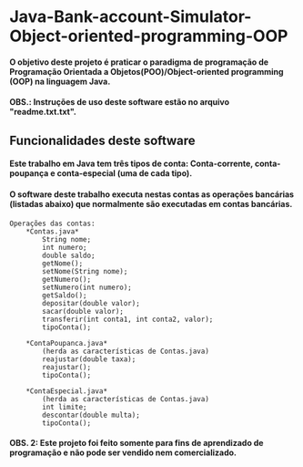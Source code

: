 # Java-Bank-account-Simulator-Object-oriented-programming-OOP
#### O objetivo deste projeto é praticar o paradigma de programação de Programação Orientada a Objetos(POO)/Object-oriented programming (OOP) na linguagem Java.
#### OBS.: Instruções de uso deste software estão no arquivo "readme.txt.txt".
## Funcionalidades deste software
#### Este trabalho em Java tem três tipos de conta: Conta-corrente, conta-poupança e conta-especial (uma de cada tipo).
#### O software deste trabalho executa nestas contas as operações bancárias (listadas abaixo) que normalmente são executadas em contas bancárias.
	Operações das contas:
		*Contas.java*
			String nome;
			int numero;
			double saldo;
			getNome();
			setNome(String nome);
			getNumero();
			setNumero(int numero);
			getSaldo();
			depositar(double valor);
			sacar(double valor);
			transferir(int conta1, int conta2, valor);
			tipoConta();

		*ContaPoupanca.java*
			(herda as características de Contas.java)
			reajustar(double taxa);
			reajustar();
			tipoConta();

		*ContaEspecial.java*
			(herda as características de Contas.java)
			int limite;
			descontar(double multa);
			tipoConta();

#### OBS. 2: Este projeto foi feito somente para fins de aprendizado de programação e não pode ser vendido nem comercializado.
